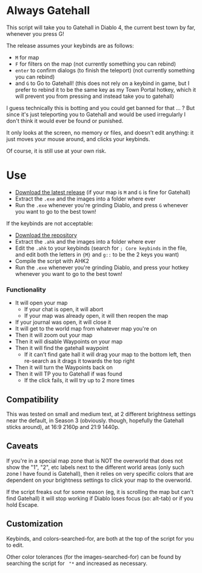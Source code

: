 # Always Gatehall

This script will take you to Gatehall in Diablo 4, the current best town by far,
whenever you press G!

The release assumes your keybinds are as follows:
- `M` for map
- `F` for filters on the map (not currently something you can rebind)
- `enter` to confirm dialogs (to finish the teleport) (not currently something
  you can rebind)
- and `G` to Go to Gatehall! (this does not rely on a keybind in game, but I
  prefer to rebind it to be the same key as my Town Portal hotkey, which it will
  prevent you from pressing and instead take you to gatehall)

I guess technically this is botting and you could get banned for that ... ?
But since it's just teleporting you to Gatehall and would be used irregularly
I don't think it would ever be found or punished.

It only looks at the screen, no memory or files, and doesn't edit anything: it 
just moves your mouse around, and clicks your keybinds.

Of course, it is still use at your own risk.


# Use

- [Download the latest release](https://github.com/zbee/d4-always_gatehall/releases/download/v2/always_gatehall.zip) (if your map is `M` and `G` is fine for Gatehall)
- Extract the `.exe` and the images into a folder where ever
- Run the `.exe` whenever you're grinding Diablo, and press `G` whenever you
  want to go to the best town!

If the keybinds are not acceptable:
- [Download the repository](https://github.com/zbee/d4-always_gatehall/archive/refs/heads/main.zip)
- Extract the `.ahk` and the images into a folder where ever
- Edit the `.ahk` to your keybinds (search for `; Core keybinds` in the file, 
  and edit both the letters in `{M}` and `g::` to be the 2 keys you want)
- Compile the script with AHK2
- Run the `.exe` whenever you're grinding Diablo, and press your hotkey whenever
  you want to go to the best town!


### Functionality

- It will open your map
  - If your chat is open, it will abort
  - If your map was already open, it will then reopen the map
- If your journal was open, it will close it
- It will get to the world map from whatever map you're on
- Then it will zoom out your map
- Then it will disable Waypoints on your map
- Then it will find the gatehall waypoint
    - If it can't find gate hall it will drag your map to the bottom left, then
      re-search as it drags it towards the top right
- Then it will turn the Waypoints back on
- Then it will TP you to Gatehall if was found
  - If the click fails, it will try up to 2 more times


## Compatibility

This was tested on small and medium text, at 2 different brightness settings
near the default, in Season 3 (obviously. though, hopefully the Gatehall sticks
around), at 16:9 2160p and 21:9 1440p.


## Caveats

If you're in a special map zone that is NOT the overworld that does not show the
"1", "2", etc labels next to the different world areas (only such zone I have
found is Gatehall), then it relies on very specific colors that are dependent on
your brightness settings to click your map to the overworld.

If the script freaks out for some reason (eg, it is scrolling the map but can't
find Gatehall) it will stop working if Diablo loses focus (so: alt-tab) or if
you hold Escape.


## Customization

Keybinds, and colors-searched-for, are both at the top of the script for you to
edit.

Other color tolerances (for the images-searched-for) can be found by searching
the script for ` "*` and increased as necessary.
